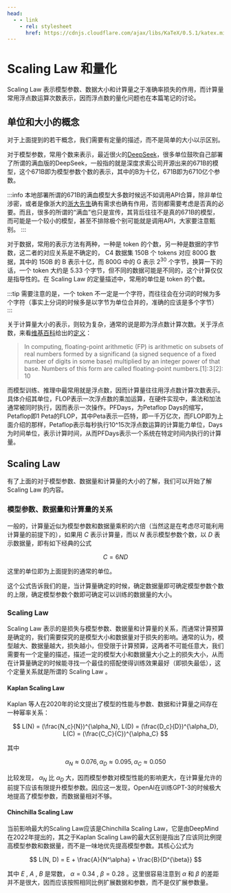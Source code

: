 ```yaml
---
head:
  - - link
    - rel: stylesheet
      href: https://cdnjs.cloudflare.com/ajax/libs/KaTeX/0.5.1/katex.min.css
---
```


# Scaling Law 和量化

Scaling Law 表示模型参数、数据大小和计算量之于准确率损失的作用，而计算量常用浮点数运算次数表示，因而浮点数的量化问题也在本篇笔记的讨论。

## 单位和大小的概念

对于上面提到的若干概念，我们需要有定量的描述，而不是简单的大小以示区别。

对于模型参数，常用个数来表示，最近很火的[DeepSeek](https://www.deepseek.com/)，很多单位鼓吹自己部署了所谓的满血版的DeepSeek，一般指的就是深度求索公司开源出来的671B的模型，这个671B即为模型参数个数的表示，其中的B为十亿，671B即为6710亿个参数。

:::info
本地部署所谓的671B的满血模型大多数时候远不如调用API合算，除非单位涉密，或者是像浙大的[浙大先生](https://chat.zju.edu.cn/)确有需求也确有作用，否则都需要考虑是否真的必要。而且，很多的所谓的“满血”也只是宣传，其背后往往不是真的671B的模型，而可能是一个较小的模型，甚至不排除极个别可能就是调用API，大家要注意甄别。
:::

对于数据，常用的表示方法有两种，一种是 token 的个数，另一种是数据的字节数，这二者的对应关系是不确定的， C4 数据集 150B 个 tokens 对应 800G 数据，其中的 150B 的 B 表示十亿，而 800G 中的 G 表示 $2^30$ 个字节，换算一下的话，一个 token 大约是 5.33 个字节，但不同的数据可能是不同的，这个计算仅仅是指导性的。在 Scaling Law 的定量描述中，常用的单位是 token 的个数。

:::tip
需要注意的是，一个 token 不一定是一个字符，而往往会在分词的时候为多个字符（事实上分词的时候多是以字节为单位合并的，准确的应该是多个字节）
:::

关于计算量大小的表示，则较为复杂，通常的说是即为浮点数计算次数。关于浮点数，来看[维基百科](https://www.wikipedia.org/)给出的[定义](https://en.wikipedia.org/wiki/Floating-point_arithmetic)：

> In computing, floating-point arithmetic (FP) is arithmetic on subsets of real numbers formed by a significand (a signed sequence of a fixed number of digits in some base) multiplied by an integer power of that base. Numbers of this form are called floating-point numbers.[1]: 3 [2]: 10 

而模型训练、推理中最常用就是浮点数，因而计算量往往用浮点数计算次数表示。具体介绍其单位，FLOP表示一次浮点数的乘加运算，在硬件实现中，乘法和加法通常被同时执行，因而表示一次操作。PFDays，为Petaflop Days的缩写，Petaflop即1 Peta的FLOP，其中Peta表示一匹特，即一千万亿次，而FLOP即为上面介绍的那样，Petaflop表示每秒执行10^15次浮点数运算的计算能力单位，Days为时间单位，表示计算时间，从而PFDays表示一个系统在特定时间内执行的计算量。

## Scaling Law

有了上面的对于模型参数、数据量和计算量的大小的了解，我们可以开始了解 Scaling Law 的内容。

### 模型参数、数据量和计算量的关系

一般的，计算量近似为模型参数和数据量乘积的六倍（当然这是在考虑尽可能利用计算量的前提下的），如果用 $C$ 表示计算量，而以 $N$ 表示模型参数个数，以 $D$ 表示数据量，即有如下经典的公式

$$
C = 6 N D
$$

这里的单位即为上面提到的通常的单位。

这个公式告诉我们的是，当计算量确定的时候，确定数据量即可确定模型参数个数的上限，确定模型参数个数即可确定可以训练的数据量的大小。

### Scaling Law

Scaling Law 表示的是损失与模型参数、数据量和计算量的关系，而通常计算预算是确定的，我们需要探究的是模型大小和数据量对于损失的影响。通常的认为，模型越大、数据量越大，损失越小，但受限于计算预算，这两者不可能任意大，我们需要有一个定量的描述，描述一定的模型大小和数据量大小之上的损失大小，从而在计算量确定的时候能寻找一个最佳的搭配使得训练效果最好（即损失最低），这个定量关系就是所谓的 Scaling Law 。

#### Kaplan Scaling Law

Kaplan 等人在2020年的论文提出了模型的性能与参数、数据和计算量之间存在一种幂率关系：

$$
L(N) = (\frac{N_c}{N})^{\alpha_N}, L(D) = (\frac{D_c}{D})^{\alpha_D}, L(C) = (\frac{C_C}{C})^{\alpha_C}
$$

其中

$$
\alpha_N \approx 0.076, \alpha_D \approx 0.095, \alpha_C \approx 0.050
$$

比较发现， $\alpha_N$ 比 $\alpha_D$ 大，因而模型参数对模型性能的影响更大，在计算量允许的前提下应该有限提升模型参数。因应这一发现，OpenAI在训练GPT-3的时候极大地提高了模型参数，而数据量相对不够。

#### Chinchilla Scaling Law

当前影响最大的Scaling Law应该是Chinchilla Scaling Law，它是由DeepMind在2022年提出的，其之于Kaplan Scaling Law的最大区别是指出了应该同比例提高模型参数和数据量，而不是一味地优先提高模型参数。其核心公式为

$$
L(N, D) = E + \frac{A}{N^\alpha} + \frac{B}{D^{\beta}}
$$

其中 $E$ , $A$ , $B$ 是常数， $\alpha = 0.34$ , $\beta = 0.28$ 。这里很容易注意到 $\alpha$ 和 $\beta$ 的差距并不是很大，因而应该按照相同比例扩展数据和参数，而不是仅扩展参数量。
